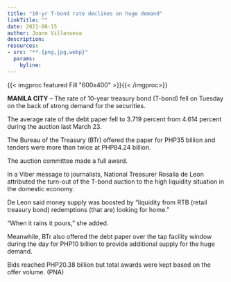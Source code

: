 ```yaml
---
title: "10-yr T-bond rate declines on huge demand"
linkTitle: ""
date: 2021-06-15
author: Joann Villanueva
description:
resources:
- src: "**.{png,jpg,webp}"
  params:
    byline: 
---
```

{{< imgproc featured Fill "600x400" >}}{{< /imgproc>}}

**MANILA CITY** – The rate of 10-year treasury bond (T-bond) fell on Tuesday on the back of strong demand for the securities. 
 
The average rate of the debt paper fell to 3.719 percent from 4.614 percent during the auction last March 23. 
 
The Bureau of the Treasury (BTr) offered the paper for PHP35 billion and tenders were more than twice at PHP84.24 billion. 
 
The auction committee made a full award. 
 
In a Viber message to journalists, National Treasurer Rosalia de Leon attributed the turn-out of the T-bond auction to the high liquidity situation in the domestic economy. 
 
De Leon said money supply was boosted by “liquidity from RTB (retail treasury bond) redemptions (that are) looking for home.” 
 
“When it rains it pours,” she added. 
 
Meanwhile, BTr also offered the debt paper over the tap facility window during the day for PHP10 billion to provide additional supply for the huge demand. 
 
Bids reached PHP20.38 billion but total awards were kept based on the offer volume. (PNA)
